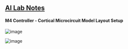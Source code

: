 ## <u>AI Lab Notes</u>

#### M4 Controller - Cortical Microcircuit Model Layout Setup

![image](https://user-images.githubusercontent.com/71346897/213342217-7e24bc1d-c19f-424b-afc0-eeecefebce39.jpeg)

![image](https://user-images.githubusercontent.com/71346897/213343140-41049d4a-09e4-4563-a68f-a6e6db5b944f.png)

